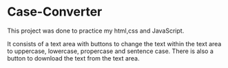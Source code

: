 # Case-Converter

This project was done to practice my html,css and JavaScript. 

It consists of a text area with buttons to change the text within the text area to uppercase, lowercase, propercase and sentence case. There is also a button to download the text from the text area.